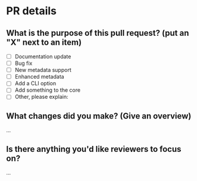 # PR details

## What is the purpose of this pull request? (put an "X" next to an item)

- [ ] Documentation update
- [ ] Bug fix
- [ ] New metadata support
- [ ] Enhanced metadata
- [ ] Add a CLI option
- [ ] Add something to the core
- [ ] Other, please explain:

## What changes did you make? (Give an overview)

...

## Is there anything you'd like reviewers to focus on?

...
